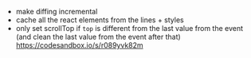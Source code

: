 - make diffing incremental
- cache all the react elements from the lines + styles
- only set scrollTop if `top` is different from the last value from the event (and clean the last value from the event after that) https://codesandbox.io/s/r089yvk82m
